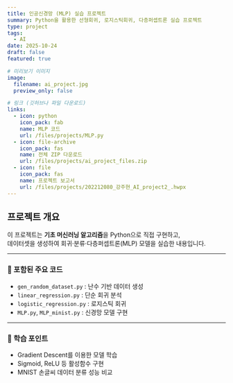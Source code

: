 ```yaml
---
title: 인공신경망 (MLP) 실습 프로젝트
summary: Python을 활용한 선형회귀, 로지스틱회귀, 다층퍼셉트론 실습 프로젝트
type: project
tags:
  - AI
date: 2025-10-24
draft: false
featured: true

# 미리보기 이미지
image:
  filename: ai_project.jpg
  preview_only: false

# 링크 (깃허브나 파일 다운로드)
links:
  - icon: python
    icon_pack: fab
    name: MLP 코드
    url: /files/projects/MLP.py
  - icon: file-archive
    icon_pack: fas
    name: 전체 ZIP 다운로드
    url: /files/projects/ai_project_files.zip
  - icon: file
    icon_pack: fas
    name: 프로젝트 보고서
    url: /files/projects/202212080_강주현_AI_project2_.hwpx
---
```

## 프로젝트 개요
이 프로젝트는 **기초 머신러닝 알고리즘**을 Python으로 직접 구현하고,  
데이터셋을 생성하여 회귀·분류·다층퍼셉트론(MLP) 모델을 실습한 내용입니다.

---

### 📘 포함된 주요 코드
- `gen_random_dataset.py` : 난수 기반 데이터 생성  
- `linear_regression.py` : 단순 회귀 분석  
- `logistic_regression.py` : 로지스틱 회귀  
- `MLP.py`, `MLP_minist.py` : 신경망 모델 구현  

---

### 🧠 학습 포인트
- Gradient Descent를 이용한 모델 학습
- Sigmoid, ReLU 등 활성함수 구현
- MNIST 손글씨 데이터 분류 성능 비교